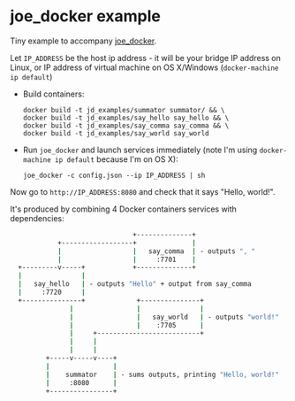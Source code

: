 # joe_docker example

Tiny example to accompany [joe_docker](https://github.com/keynmol/joe_docker). 

Let `IP_ADDRESS` be the host ip address - it will be your bridge IP address on Linux, or IP address of virtual machine on OS X/Windows (`docker-machine ip default`)

- Build containers:

    ```
    docker build -t jd_examples/summator summator/ && \
    docker build -t jd_examples/say_hello say_hello && \ 
    docker build -t jd_examples/say_comma say_comma && \ 
    docker build -t jd_examples/say_world say_world
    ```
- Run `joe_docker` and launch services immediately (note I'm using `docker-machine ip default` because I'm on OS X):

    ```
    joe_docker -c config.json --ip IP_ADDRESS | sh
    ```

Now go to `http://IP_ADDRESS:8080` and check that it says "Hello, world!".

It's produced by combining 4 Docker containers services with dependencies:

```sh
                               +--------------+
            +------------------+              |
            |                  |   say_comma  | - outputs ", "
            |                  |     :7701    |
  +---------v-----+            +--------------+
  |               |
  |   say_hello   | - outputs "Hello" + output from say_comma
  |     :7720     |
  +---------------+             +---------------+
               |                |               |
               |                |   say_world   | - outputs "world!"
               |                |    :7705      |
               |     +--------------------------+
               |     |
               |     |
         +-----v-----v----+
         |                |
         |    summator    | - sums outputs, printing "Hello, world!"
         |     :8080      |
         +----------------+


```